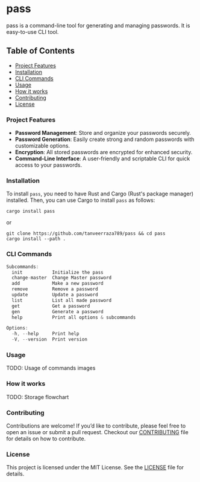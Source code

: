 

# pass
pass is a command-line tool for generating and managing passwords. It is easy-to-use CLI tool.

## Table of Contents
- [Project Features](#project-features)
- [Installation](#installation)
- [CLI Commands](#cli-commands)
- [Usage](#usage)
- [How it works](#how-it-works)
- [Contributing](#contributing)
- [License](#license)


### Project Features
- **Password Management**: Store and organize your passwords securely.
- **Password Generation**: Easily create strong and random passwords with customizable options.
- **Encryption**: All stored passwords are encrypted for enhanced security.
- **Command-Line Interface**: A user-friendly and scriptable CLI for quick access to your passwords.

### Installation
To install `pass`, you need to have Rust and Cargo (Rust's package manager) installed. Then, you can use Cargo to install `pass` as follows:

```shell
cargo install pass
```
or 
```shell
git clone https://github.com/tanveerraza789/pass && cd pass
cargo install --path .
```

### CLI Commands
```rust
Subcommands:
  init           Initialize the pass
  change-master  Change Master password
  add            Make a new password
  remove         Remove a password
  update         Update a password
  list           List all made password
  get            Get a password
  gen            Generate a password
  help           Print all options & subcommands

Options:
  -h, --help     Print help
  -V, --version  Print version
```

### Usage
TODO: Usage of commands images

### How it works
TODO: Storage flowchart

### Contributing

Contributions are welcome! If you’d like to contribute, please feel free to open an issue or submit a pull request. Checkout our [CONTRIBUTING](https://github.com/tanveerraza789/pass/blob/main/CONTRIBUTING.md) file for details on how to contribute.

### License

This project is licensed under the MIT License. See the [LICENSE](https://github.com/tanveerraza789/pass/blob/main/LICENSE) file for details.
